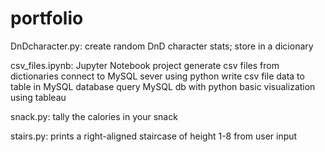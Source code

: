 # portfolio
DnDcharacter.py: create random DnD character stats; store in a dicionary

csv_files.ipynb: Jupyter Notebook project
    generate csv files from dictionaries
    connect to MySQL sever using python
    write csv file data to table in MySQL database
    query MySQL db with python
    basic visualization using tableau
    
snack.py: tally the calories in your snack

stairs.py: prints a right-aligned staircase of height 1-8 from user input
